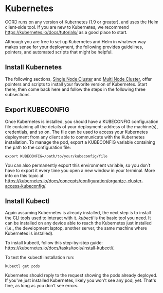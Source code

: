 # Kubernetes

CORD runs on any version of Kubernetes (1.9 or greater), and uses the
Helm client-side tool. If you are new to Kubernetes, we recommend
<https://kubernetes.io/docs/tutorials/> as a good place to start.

Although you are free to set up Kubernetes and Helm in whatever way makes
sense for your deployment, the following provides guidelines, pointers, and
automated scripts that might be helpful.

## Install Kubernetes

The following sections, [Single Node Cluster](k8s-single-node.md) and [Multi Node Cluster](k8s-multi-node.md), offer pointers and scripts to install your favorite
version of Kubernetes. Start there, then come back here and follow the
steps in the following three subsections.

## Export KUBECONFIG

Once Kubernetes is installed, you should have a KUBECONFIG configuration file containing all the details of your deployment: address of the machine(s),
credentials, and so on. The file can be used to access your Kubernetes deployment
from any client able to communicate with the Kubernetes installation. To manage
the pod, export a KUBECONFIG variable containing the path to the configuration
file:

```shell
export KUBECONFIG=/path/to/your/kubeconfig/file
```

You can also permanently export this environment variable, so you don’t have to
export it every time you open a new window in your terminal. More info on this
topic at
<https://kubernetes.io/docs/concepts/configuration/organize-cluster-access-kubeconfig/>.

## Install Kubectl

Again assuming Kubernetes is already installed, the next step is to
install the CLI tools used to interact with it. *kubectl* is the basic tool
you need. It can be installed on any device able to reach the Kubernetes
just installed (i.e., the development laptop, another server, the same machine
where Kubernetes is installed).

To install kubectl, follow this step-by-step guide: <https://kubernetes.io/docs/tasks/tools/install-kubectl/>.

To test the kubectl installation run:

```shell
kubectl get pods
```

Kubernetes should reply to the request showing the pods already deployed.
If you've just installed Kubernetes, likely you won't see any pod, yet.
That's fine, as long as you don't see errors.


